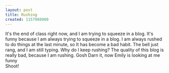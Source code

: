 ```yaml
---
layout: post
title: Rushing
created: 1157988900
---
```

<p>It&#39;s the end of class right now, and I am trying to squeeze in a blog. It&#39;s funny because I am always trying to squeeze in a blog. I am always rushed to do things at the last minute, so It has become a bad habit. The bell just rang, and I am still typing. Why do I keep rushing? The quality of this blog is really bad, because I am rushing. Gosh Darn it, now Emily is looking at me funny<br />
	Shoot!</p>
